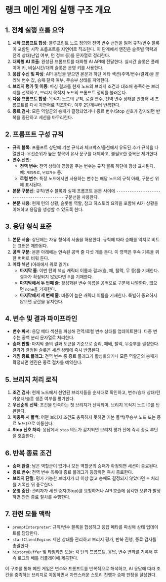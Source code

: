 # 랭크 메인 게임 실행 구조 개요

## 1. 전체 실행 흐름 요약

1. **시작 프롬프트 합성**: 블루프린트 노드 정의와 전역 변수 선언을 읽어 규칙/변수 블록이 포함된 시작 프롬프트를 자연어로 직조한다. 이 단계에서 엔진은 슬롯별 맥락과 전역 상태(난입 여부, 턴 정보 등)를 문자열로 정리한다.
2. **대화형 AI 호출**: 완성된 프롬프트를 대화형 AI API에 전달한다. 실시간 슬롯은 플레이어 키, 비실시간/대역 슬롯은 운영 키를 사용한다.
3. **응답 수신 및 파싱**: API 응답을 받으면 본문과 하단 메타 섹션(주역/변수/결과)을 분리해 변수 값, 승패·탈락 여부, 무승부 상태를 파악한다.
4. **브리지 평가 및 이동**: 파싱 결과를 현재 노드의 브리지 조건과 대조해 충족하는 브리지를 선택하고, 브리지 목적지 노드의 프롬프트 정의를 불러온다.
5. **다음 프롬프트 합성**: 목적지 노드의 규칙, 로컬 변수, 전역 변수 상태를 반영해 새 프롬프트를 다시 자연어로 직조한다. 이후 2단계부터 반복한다.
6. **종료 검사**: 모든 역할군의 승패가 결정되었거나 종료 변수/Stop 신호가 감지되면 반복을 중단하고 세션을 마무리한다.

## 2. 프롬프트 구성 규칙

- **규칙 블록**: 프롬프트 상단에 기본 규칙과 체크박스/옵션에서 유도된 추가 규칙을 나열한다. 우선순위가 높은 항목이 유사 문구를 대체하고, 불필요한 중복은 제거한다.
- **변수 선언**:
  - **전역 변수**: 전역 상태에 영향을 주는 변수는 규칙 블록 하단에 항상 표시된다. 예: `게임종료`, `난입가능` 등.
  - **로컬 변수**: 특정 노드에서만 사용하는 변수는 해당 노드의 규칙 아래, 구분선 위에 표시된다.
- **본문 구분선**: 규칙/변수 블록과 실제 프롬프트 본문 사이에 `-------------------------------------------` 구분선을 사용한다.
- **본문 내용**: 현재 턴의 상황, 슬롯별 역할, 참고 히스토리 요약을 포함해 AI가 상황을 이해하고 응답을 생성할 수 있도록 한다.

## 3. 응답 형식 표준

1. **본문 서술**: 상단에는 자유 형식의 서술을 허용한다. 규칙에 따라 승패를 억지로 비트는 표현은 제한된다.
2. **공백 구분**: 본문 아래에는 연속된 공백 줄 다섯 개를 둔다. 이 영역은 후속 기록을 위한 버퍼로 비워 둔다.
3. **메타 섹션** (아래에서 위로 읽기):
   - **마지막 줄**: 이번 턴의 핵심 캐릭터 이름과 결과(승, 패, 탈락, 무 등)를 기재한다. 결과가 확정되지 않았다면 `무`를 기재한다.
   - **마지막에서 두 번째 줄**: 활성화된 변수 이름을 공백으로 구분해 나열한다. 없으면 `none`을 기재한다.
   - **마지막에서 세 번째 줄**: 비중이 높은 캐릭터 이름을 기재한다. 특별히 중요하지 않으면 공란을 유지한다.

## 4. 변수 및 결과 파이프라인

- **변수 파서**: 응답 메타 섹션을 파싱해 전역/로컬 변수 상태를 업데이트한다. 다중 변수는 공백 분리 문자열로 처리한다.
- **승패 판별**: 마지막 줄의 결과 토큰을 기준으로 승리, 패배, 탈락, 무승부를 결정한다. 결과가 결정된 슬롯은 세션 상태에 즉시 반영된다.
- **게임 종료 플래그**: 전역 변수 중 종료 플래그가 활성화되거나 모든 역할군의 승패가 확정되면 엔진은 종료 절차를 예약한다.

## 5. 브리지 처리 로직

1. **조건 검사**: 현재 노드에서 선언된 브리지들을 순서대로 확인하고, 변수/승패 상태/턴 카운터/슬롯 생존 여부를 평가한다.
2. **우선순위 선택**: 조건을 만족하는 첫 브리지가 선택되며, 브리지 목적지 노드 ID를 반환한다.
3. **미충족 시 폴백**: 어떤 브리지 조건도 충족하지 못하면 기본 폴백(무승부 노드 또는 종료 노드)으로 이동한다.
4. **Stop 신호 처리**: 응답에서 `stop` 의도가 감지되면 브리지 평가 전에 즉시 종료 루틴을 호출한다.

## 6. 반복 종료 조건

- **승패 완결**: 남은 역할군이 없거나 모든 역할군의 승패가 확정되면 세션이 종료된다.
- **종료 변수**: 전역 변수 목록에 종료 플래그가 등장하면 즉시 종료한다.
- **브리지 단절**: 평가 가능한 브리지가 더 이상 없고 승패도 결정되지 않았다면 `무` 처리를 기록한 뒤 종료한다.
- **운영 중단**: 관리자가 세션 중지(Stop)를 요청하거나 API 호출에 심각한 오류가 발생하면 안전 종료 절차를 수행한다.

## 7. 관련 모듈 맥락

- `promptInterpreter`: 규칙/변수 블록을 합성하고 응답 메타를 파싱해 상태 업데이트를 담당한다.
- `startClientEngine`: 세션 상태를 관리하고 브리지 평가, 반복 진행, 종료 검사를 총괄한다.
- `historyBuffer` 및 타임라인 모듈: 각 턴의 프롬프트, 응답, 변수 변화를 기록해 후속 로그와 배틀 리플레이에 제공한다.

이 구조를 통해 메인 게임은 변수와 프롬프트를 반복적으로 해석하고, AI 응답에 따라 조건을 충족하는 브리지로 이동하면서 자연스러운 스토리 진행과 승패 판정을 달성한다.

